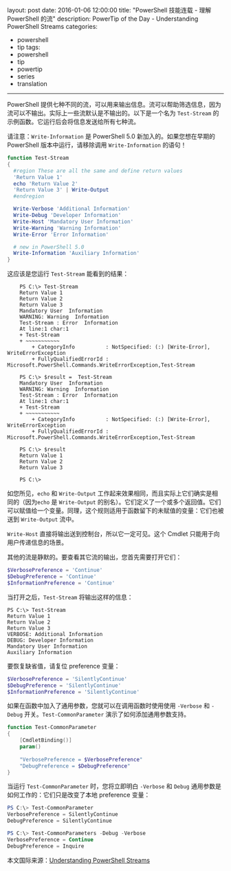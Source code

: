 layout: post
date: 2016-01-06 12:00:00
title: "PowerShell 技能连载 - 理解 PowerShell 的流"
description: PowerTip of the Day - Understanding PowerShell Streams
categories:
- powershell
- tip
tags:
- powershell
- tip
- powertip
- series
- translation
---
PowerShell 提供七种不同的流，可以用来输出信息。流可以帮助筛选信息，因为流可以不输出。实际上一些流默认是不输出的。以下是一个名为 `Test-Stream` 的示例函数。它运行后会将信息发送给所有七种流。

请注意：`Write-Information` 是 PowerShell 5.0 新加入的。如果您想在早期的 PowerShell 版本中运行，请移除调用 `Write-Information` 的语句！

```powershell
function Test-Stream
{
  #region These are all the same and define return values
  'Return Value 1'
  echo 'Return Value 2'
  'Return Value 3' | Write-Output
  #endregion

  Write-Verbose 'Additional Information'
  Write-Debug 'Developer Information'
  Write-Host 'Mandatory User Information'
  Write-Warning 'Warning Information'
  Write-Error 'Error Information'

  # new in PowerShell 5.0
  Write-Information 'Auxiliary Information' 
}
```

这应该是您运行 `Test-Stream` 能看到的结果：

```shell
    PS C:\> Test-Stream
    Return Value 1
    Return Value 2
    Return Value 3
    Mandatory User  Information
    WARNING: Warning  Information
    Test-Stream : Error  Information
    At line:1 char:1
    + Test-Stream
    + ~~~~~~~~~~~
        + CategoryInfo          : NotSpecified: (:) [Write-Error],  WriteErrorException
        + FullyQualifiedErrorId : Microsoft.PowerShell.Commands.WriteErrorException,Test-Stream 
     
    PS C:\> $result =  Test-Stream
    Mandatory User  Information
    WARNING: Warning  Information
    Test-Stream : Error  Information
    At line:1 char:1
    + Test-Stream
    + ~~~~~~~~~~~
        + CategoryInfo          : NotSpecified: (:) [Write-Error],  WriteErrorException
        + FullyQualifiedErrorId :  Microsoft.PowerShell.Commands.WriteErrorException,Test-Stream 
     
    PS C:\> $result
    Return Value 1
    Return Value 2
    Return Value 3
     
    PS C:\>
```

如您所见，`echo` 和 `Write-Output` 工作起来效果相同，而且实际上它们确实是相同的（因为`echo` 是 `Write-Output` 的别名）。它们定义了一个或多个返回值。它们可以赋值给一个变量。同理，这个规则适用于函数留下的未赋值的变量：它们也被送到 `Write-Output` 流中。

`Write-Host` 直接将输出送到控制台，所以它一定可见。这个 Cmdlet 只能用于向用户传递信息的场景。

其他的流是静默的。要查看其它流的输出，您首先需要打开它们：

```powershell
$VerbosePreference = 'Continue'
$DebugPreference = 'Continue'
$InformationPreference = 'Continue'
```

当打开之后，`Test-Stream` 将输出这样的信息：

```shell
PS C:\> Test-Stream
Return Value 1
Return Value 2
Return Value 3
VERBOSE: Additional Information
DEBUG: Developer Information
Mandatory User Information
Auxiliary Information 
```

要恢复缺省值，请复位 preference 变量：

```powershell
$VerbosePreference = 'SilentlyContinue'
$DebugPreference = 'SilentlyContinue'
$InformationPreference = 'SilentlyContinue'
```


如果在函数中加入了通用参数，您就可以在调用函数时使用使用 `-Verbose` 和 `-Debug` 开关。`Test-CommonParameter` 演示了如何添加通用参数支持。

```powershell
function Test-CommonParameter
{
    [CmdletBinding()]
    param()
    
    "VerbosePreference = $VerbosePreference"
    "DebugPreference = $DebugPreference"
}
```

当运行 `Test-CommonParameter` 时，您将立即明白 `-Verbose` 和 `Debug` 通用参数是如何工作的：它们只是改变了本地 preference 变量：

```powershell
PS C:\> Test-CommonParameter
VerbosePreference = SilentlyContinue
DebugPreference = SilentlyContinue

PS C:\> Test-CommonParameters -Debug -Verbose
VerbosePreference = Continue
DebugPreference = Inquire
```

<!--more-->
本文国际来源：[Understanding PowerShell Streams](http://powershell.com/cs/blogs/tips/archive/2016/01/06/understanding-powershell-streams.aspx)
